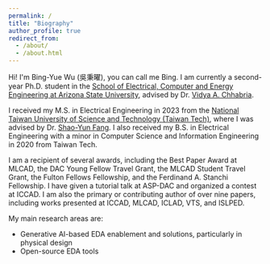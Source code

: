```yaml
---
permalink: /
title: "Biography"
author_profile: true
redirect_from: 
  - /about/
  - /about.html
---
```


Hi! I'm Bing-Yue Wu (吳秉曜), you can call me Bing. I am currently a second-year Ph.D. student in the [School of Electrical, Computer and Energy Engineering at Arizona State University](https://ecee.engineering.asu.edu/), advised by Dr. [Vidya A. Chhabria](https://www.linkedin.com/in/vidya-chhabria/).

I received my M.S. in Electrical Engineering in 2023 from the [National Taiwan University of Science and Technology (Taiwan Tech)](https://www.ntust.edu.tw/?Lang=en), where I was advised by Dr. [Shao-Yun Fang](https://www.linkedin.com/in/shao-yun-fang-3278b5131/). I also received my B.S. in Electrical Engineering with a minor in Computer Science and Information Engineering in 2020 from Taiwan Tech.

I am a recipient of several awards, including the Best Paper Award at MLCAD, the DAC Young Fellow Travel Grant, the MLCAD Student Travel Grant, the Fulton Fellows Fellowship, and the Ferdinand A. Stanchi Fellowship. I have given a tutorial talk at ASP-DAC and organized a contest at ICCAD. I am also the primary or contributing author of over nine papers, including works presented at ICCAD, MLCAD, ICLAD, VTS, and ISLPED.


My main research areas are:

* Generative AI-based EDA enablement and solutions, particularly in physical design
* Open-source EDA tools
